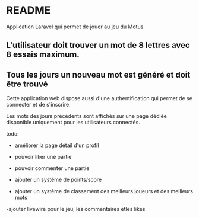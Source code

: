 # README

Application Laravel qui permet de jouer au jeu du Motus.

## L'utilisateur doit trouver un mot de 8 lettres avec 8 essais maximum.
## Tous les jours un nouveau mot est généré et doit être trouvé

Cette application web dispose aussi d'une authentification qui permet de se connecter et de s'inscrire.

Les mots des jours précédents sont affichés sur une page dédiée disponible uniquement pour les utilisateurs connectés.

todo: 

- améliorer la page détail d'un profil

- pouvoir liker une partie
- pouvoir commenter une partie

- ajouter un système de points/score
- ajouter un système de classement des meilleurs joueurs et des meilleurs mots


-ajouter livewire pour le jeu, les commentaires etles likes


